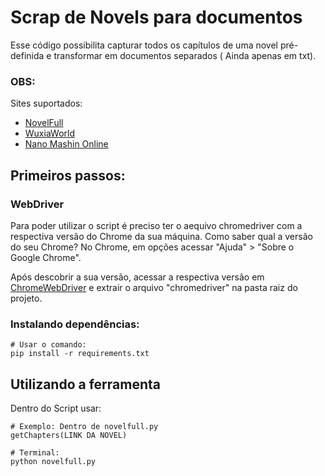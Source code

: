 # Scrap de Novels para documentos
Esse código possibilita capturar todos os capítulos de uma novel pré-definida e transformar em documentos separados ( Ainda apenas em txt).

### OBS:
Sites suportados:

* [NovelFull](https://novelfull.com/)
* [WuxiaWorld](https://www.wuxiaworld.com/)
* [Nano Mashin Online](https://www.nanomashin.online/)



## Primeiros passos:


### WebDriver


Para poder utilizar o script é preciso ter o aequivo chromedriver com a respectiva versão do Chrome da sua máquina. Como saber qual a versão do seu Chrome? No Chrome, em opções acessar "Ajuda" > "Sobre o Google Chrome".

Após descobrir a sua versão, acessar a respectiva versão em [ChromeWebDriver](https://chromedriver.storage.googleapis.com/index.html) e extrair o arquivo "chromedriver" na pasta raiz do projeto.



### Instalando dependências:


```
# Usar o comando:
pip install -r requirements.txt 
```


## Utilizando a ferramenta


Dentro do Script usar:
```
# Exemplo: Dentro de novelfull.py
getChapters(LINK DA NOVEL)

# Terminal:
python novelfull.py
```
